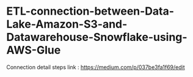 # ETL-connection-between-Data-Lake-Amazon-S3-and-Datawarehouse-Snowflake-using-AWS-Glue

Connection detail steps link :  https://medium.com/p/037be3fa1f69/edit

